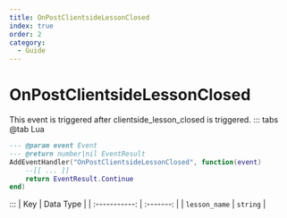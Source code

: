 ```yaml
---
title: OnPostClientsideLessonClosed
index: true
order: 2
category:
  - Guide
---
```


# OnPostClientsideLessonClosed
This event is triggered after clientside_lesson_closed is triggered.
::: tabs
@tab Lua
```lua
--- @param event Event
--- @return number|nil EventResult
AddEventHandler("OnPostClientsideLessonClosed", function(event)
    --[[ ... ]]
    return EventResult.Continue
end)
```

:::
|      Key      | Data Type |
| :-----------: | :-------: |
| `lesson_name` |  `string` |